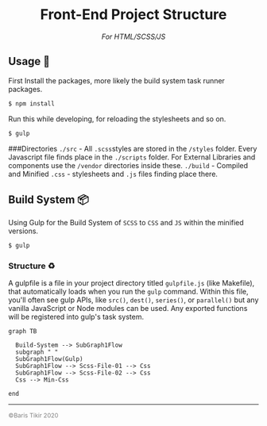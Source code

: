 <h1 align="center">Front-End Project Structure</h1>
<p align="center"><i>For HTML/SCSS/JS</i></p> 

## Usage :rocket:
First Install the packages, more likely the build system task runner packages.
```sh
$ npm install
```
Run this while developing, for reloading the stylesheets and so on.
```sh
$ gulp
```
###Directories
`./src` - All `.scss`styles are stored in the `/styles` folder. Every Javascript file finds place in the `./scripts` folder. For External Libraries and components use the `/vendor` directories inside these.
`./build` - Compiled and Minified `.css` - stylesheets and `.js` files finding place there.

## Build System :package:
Using Gulp for the Build System of `SCSS` to `CSS` and `JS` within the minified versions.
```sh
$ gulp
```

### Structure :recycle:
A gulpfile is a file in your project directory titled `gulpfile.js` (like Makefile), that automatically loads when you run the `gulp` command. Within this file, you'll often see gulp APIs, like `src()`, `dest()`, `series()`, or `parallel()` but any vanilla JavaScript or Node modules can be used. Any exported functions will be registered into gulp's task system.
```mermaid
graph TB

  Build-System --> SubGraph1Flow
  subgraph " "
  SubGraph1Flow(Gulp)
  SubGraph1Flow --> Scss-File-01 --> Css
  SubGraph1Flow --> Scss-File-02 --> Css
  Css --> Min-Css

end
```


<div style="border-top: 1px solid;">

<span style="color: gray; font-size: 12px;">©Baris Tikir 2020 